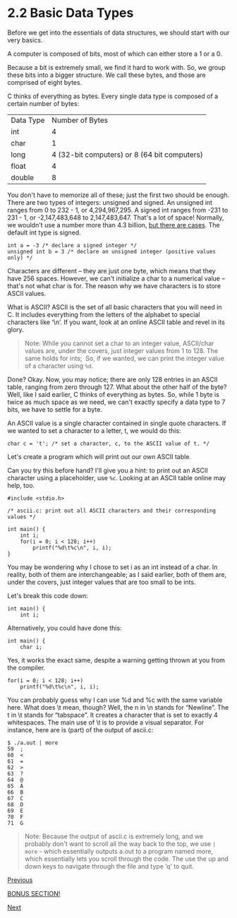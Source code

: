 # 2.2 Basic Data Types
Before we get into the essentials of data structures, we should start with our very basics.

A computer is composed of bits, most of which can either store a 1 or a 0.

Because a bit is extremely small, we find it hard to work with. So, we group these bits into a bigger structure. We call these bytes, and those are comprised of eight bytes.

C thinks of everything as bytes. Every single data type is composed of a certain number of bytes:

|     |     |
| --- | --- |
| Data Type | Number of Bytes |
| int | 4   |
| char | 1   |
| long | 4 (32-bit computers) or 8 (64 bit computers) |
| float | 4   |
| double | 8   |

You don't have to memorize all of these; just the first two should be enough. There are two types of integers: unsigned and signed. An unsigned int ranges from 0 to 232 \- 1, or 4,294,967,295. A signed int ranges from -231 to 231 - 1, or -2,147,483,648 to 2,147,483,647. That's a lot of space! Normally, we wouldn't use a number more than 4.3 billion, [but there are cases](2.2%20Basic%20Data%20Types/2.2.1%20Overflow.md). The default int type is signed.

    int a = -3 /* declare a signed integer */
    unsigned int b = 3 /* declare an unsigned integer (positive values only) */

Characters are different – they are just one byte, which means that they have 256 spaces. However, we can't initialize a char to a numerical value – that's not what char is for. The reason why we have characters is to store ASCII values.

What is ASCII? ASCII is the set of all basic characters that you will need in C. It includes everything from the letters of the alphabet to special characters like ‘\\n’. If you want, look at an online ASCII table and revel in its glory.

> Note: While you cannot set a char to an integer value, ASCII/char values are, under the covers, just integer values from 1 to 128. The same holds for ints;  So, if we wanted, we can print the integer value of a character using `%d`.

Done? Okay. Now, you may notice; there are only 128 entries in an ASCII table, ranging from zero through 127. What about the other half of the byte? Well, like I said earlier, C thinks of everything as bytes. So, while 1 byte is twice as much space as we need, we can't exactly specify a data type to 7 bits, we have to settle for a byte.

An ASCII value is a single character contained in single quote characters. If we wanted to set a character to a letter, t, we would do this:

    char c = 't'; /* set a character, c, to the ASCII value of t. */

Let's create a program which will print out our own ASCII table.

Can you try this before hand? I'll give you a hint: to print out an ASCII character using a placeholder, use `%c`. Looking at an ASCII table online may help, too.

    #include <stdio.h>
    
    /* ascii.c: print out all ASCII characters and their corresponding values */
    
    int main() {
    	int i;
    	for(i = 0; i < 128; i++)
    		printf("%d\t%c\n", i, i);
    }

You may be wondering why I chose to set i as an int instead of a char. In reality, both of them are interchangeable; as I said earlier, both of them are, under the covers, just integer values that are too small to be ints.

Let's break this code down:

    int main() {
    	int i;

Alternatively, you could have done this:

    int main() {
    	char i;

Yes, it works the exact same, despite a warning getting thrown at you from the compiler.

    for(i = 0; i < 128; i++)
    	printf("%d\t%c\n", i, i);

You can probably guess why I can use %d and %c with the same variable here. What does \\t mean, though? Well, the n in \\n stands for “Newline”. The t in \\t stands for “tabspace”. It creates a character that is set to exactly 4 whitespaces. The main use of \\t is to provide a visual separator. For instance, here are is (part) of the output of ascii.c:

    $ ./a.out | more
    59	;
    60	<
    61	=
    62	>
    63	?
    64	@
    65	A
    66	B
    67	C
    68	D
    69	E
    70	F
    71	G

> Note: Because the output of ascii.c is extremely long, and we probably don't want to scroll all the way back to the top, we use `| more` - which essentially outputs a.out to a program named more, which essentially lets you scroll through the code. The use the up and down keys to navigate through the file and type ‘q’ to quit.

[Previous](2.1%20Functions.md)

[BONUS SECTION!](2.2%20Basic%20Data%20Types/2.2.1%20Overflow.md)

[Next](2.3%20Intro%20to%20Arrays.md)